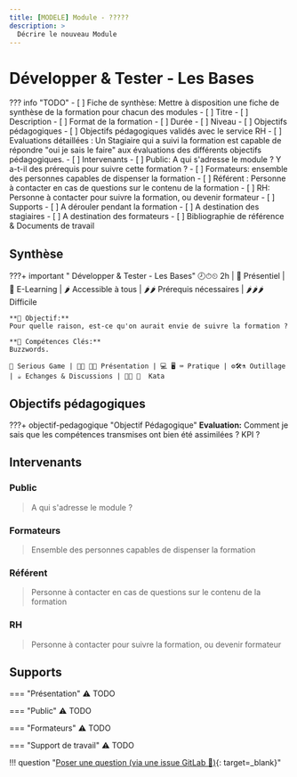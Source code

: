 ```yaml
---
title: [MODELE] Module - ?????
description: >
  Décrire le nouveau Module
---
```

# Développer & Tester - Les Bases

??? info "TODO"
    - [ ] Fiche de synthèse: Mettre à disposition une fiche de synthèse de la formation pour chacun des modules
        - [ ] Titre
        - [ ] Description
        - [ ] Format de la formation
        - [ ] Durée
        - [ ] Niveau
    - [ ] Objectifs pédagogiques 
        - [ ] Objectifs pédagogiques validés avec le service RH 
        - [ ] Evaluations détaillées :
            Un Stagiaire qui a suivi la formation est capable de répondre "oui je sais le faire"
            aux évaluations des différents objectifs pédagogiques.
    - [ ] Intervenants
        - [ ] Public: A qui s'adresse le module ? Y a-t-il des prérequis pour suivre cette formation ? 
        - [ ] Formateurs: ensemble des personnes capables de dispenser la formation
        - [ ] Référent : Personne à contacter en cas de questions sur le contenu de la formation
        - [ ] RH: Personne à contacter pour suivre la formation, ou devenir formateur
    - [ ] Supports
        - [ ] A dérouler pendant la formation
        - [ ] A destination des stagiaires
        - [ ] A destination des formateurs
        - [ ] Bibliographie de référence & Documents de travail

## Synthèse

???+ important " Développer & Tester - Les Bases"
    🕗⏱⏲ 2h | 👯 Présentiel | 👯 E-Learning | 🌶️ Accessible à tous | 🌶️🌶️ Prérequis nécessaires | 🌶️🌶️🌶️ Difficile
   
    **🎯 Objectif:**
    Pour quelle raison, est-ce qu'on aurait envie de suivre la formation ?
     
    **🔑 Compétences Clés:**
    Buzzwords. 
    
    🧩 Serious Game | 👨‍🏫 👩‍🏫 Présentation | 💻 🖥️ ⌨ Pratique | ⚙️🛠️⚗️ Outillage | ☕ Echanges & Discussions | 🐱‍👤 🥋  Kata

## Objectifs pédagogiques

???+ objectif-pedagogique "Objectif Pédagogique"
    **Evaluation:** Comment je sais que les compétences transmises ont bien été assimilées ? KPI ?

## Intervenants

### Public
> A qui s'adresse le module ?

### Formateurs
> Ensemble des personnes capables de dispenser la formation
        
### Référent
> Personne à contacter en cas de questions sur le contenu de la formation
        
### RH
> Personne à contacter pour suivre la formation, ou devenir formateur


## Supports

=== "Présentation"
    :warning: TODO
    
=== "Public"
    :warning: TODO
    
=== "Formateurs"
    :warning: TODO
    
=== "Support de travail"
     :warning: TODO

!!! question "[Poser une question (via une issue GitLab 💬)](https://gitlab.socrate.vsct.fr/formations-internes/tdd/-/issues/new?issue[title]=%5BModule%5D+NomDuModule+%3A+Posez+votre+question&issue[description]=**%5BModule%5D+NomDuModule**%0A%0APosez+votre+question){: target=_blank}"